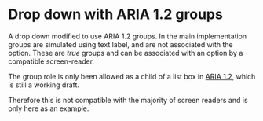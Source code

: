 # Drop down with ARIA 1.2 groups

A drop down modified to use ARIA 1.2 groups. In the main implementation groups are simulated using text label,
and are not associated with the option. These are _true_ groups and can be associated with an option by a compatible screen-reader.

The group role is only been allowed as a child of a list box in [ARIA 1.2][1], which is still a working draft.

Therefore this is not compatible with the majority of screen readers and is only here as an example.

[1]: https://www.w3.org/TR/wai-aria-1.2/#substantive-changes-since-the-wai-aria-1-1-recommendation
